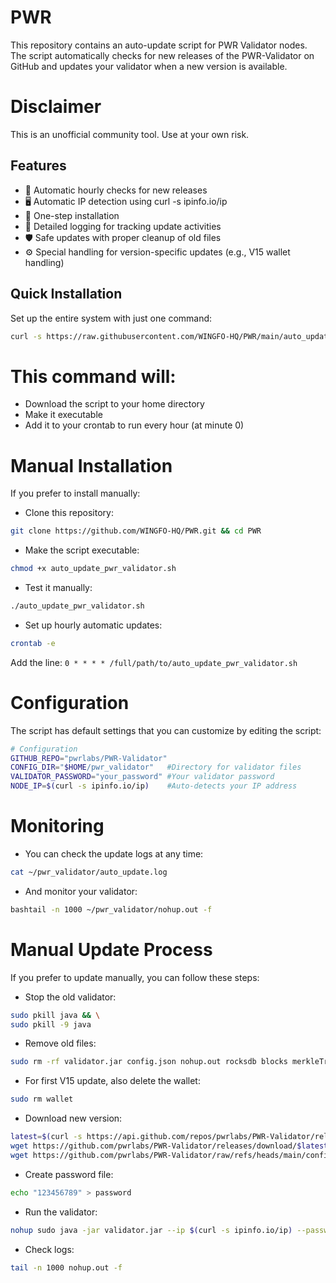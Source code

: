 # PWR
This repository contains an auto-update script for PWR Validator nodes. The script automatically checks for new releases of the PWR-Validator on GitHub and updates your validator when a new version is available.
# Disclaimer
This is an unofficial community tool. Use at your own risk.

## Features
- 🔄 Automatic hourly checks for new releases
- 🖥️ Automatic IP detection using curl -s ipinfo.io/ip
- 🚀 One-step installation
- 📝 Detailed logging for tracking update activities
- 🛡️ Safe updates with proper cleanup of old files
- ⚙️ Special handling for version-specific updates (e.g., V15 wallet handling)

## Quick Installation
Set up the entire system with just one command:
```bash
curl -s https://raw.githubusercontent.com/WINGFO-HQ/PWR/main/auto_update_pwr_validator.sh > $HOME/auto_update_pwr_validator.sh && chmod +x $HOME/auto_update_pwr_validator.sh && (crontab -l 2>/dev/null; echo "0 * * * * $HOME/auto_update_pwr_validator.sh") | crontab -
```

# This command will:
- Download the script to your home directory
- Make it executable
- Add it to your crontab to run every hour (at minute 0)

# Manual Installation
If you prefer to install manually:
- Clone this repository:
```bash 
git clone https://github.com/WINGFO-HQ/PWR.git && cd PWR
```

- Make the script executable:
```bash
chmod +x auto_update_pwr_validator.sh
```

- Test it manually:
```bash 
./auto_update_pwr_validator.sh
```

- Set up hourly automatic updates:
```bash 
crontab -e
```
Add the line:
```0 * * * * /full/path/to/auto_update_pwr_validator.sh```

# Configuration
The script has default settings that you can customize by editing the script:
```bash
# Configuration
GITHUB_REPO="pwrlabs/PWR-Validator"
CONFIG_DIR="$HOME/pwr_validator"   #Directory for validator files
VALIDATOR_PASSWORD="your_password" #Your validator password
NODE_IP=$(curl -s ipinfo.io/ip)    #Auto-detects your IP address
```

# Monitoring
- You can check the update logs at any time:
```bash
cat ~/pwr_validator/auto_update.log
```
- And monitor your validator:
```bash
bashtail -n 1000 ~/pwr_validator/nohup.out -f
```

# Manual Update Process
If you prefer to update manually, you can follow these steps:

- Stop the old validator:
```bash
sudo pkill java && \
sudo pkill -9 java
```

- Remove old files:
```bash
sudo rm -rf validator.jar config.json nohup.out rocksdb blocks merkleTree rpcdata
```

- For first V15 update, also delete the wallet:
```bash
sudo rm wallet
```

- Download new version:
```bash
latest=$(curl -s https://api.github.com/repos/pwrlabs/PWR-Validator/releases/latest | grep tag_name | cut -d '"' -f 4) && \
wget https://github.com/pwrlabs/PWR-Validator/releases/download/$latest/validator.jar && \
wget https://github.com/pwrlabs/PWR-Validator/raw/refs/heads/main/config.json
```

- Create password file:

```bash
echo "123456789" > password
```

- Run the validator:
```bash
nohup sudo java -jar validator.jar --ip $(curl -s ipinfo.io/ip) --password password &
```

- Check logs:
```bash
tail -n 1000 nohup.out -f
```
